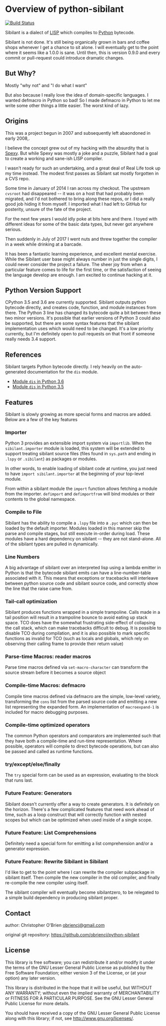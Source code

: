 # Overview of python-sibilant

[![Build Status](https://travis-ci.org/obriencj/python-sibilant.svg?branch=master)](https://travis-ci.org/obriencj/python-sibilant)

Sibilant is a dialect of [LISP] which compiles to [Python] bytecode.

Sibilant is not done. It's still being organically grown in bars and
coffee shops whenever I get a chance to sit alone. I will eventually
get to the point where it seems like a 1.0.0 is sane. Until then, this
is version 0.9.0 and every commit or pull-request could introduce
dramatic changes.

[LISP]: https://en.wikipedia.org/wiki/Lisp_(programming_language)

[Python]: http://python.org/


## But Why?

Mostly "why not" and "I do what I want"

But also because I really love the idea of domain-specific languages.
I wanted defmacro in Python so bad! So I made defmacro in Python to
let me write some other things a little easier. The worst kind of
lazy.


## Origins

This was a project begun in 2007 and subsequently left abaondoned in
early 2008,.

I believe the concept grew out of my hacking with the absurdity that
is [Spexy]. But while Spexy was mostly a joke and a puzzle, Sibilant
had a goal to create a working and sane-ish LISP compiler.

I wasn't ready for such an undertaking, and a great deal of Real Life
took up my time instead. The modest first passes as Sibilant sat
mostly forgotten in a CVS repo.

[Spexy]: https://github.com/obriencj/python-spexy
"A hackish, LISP-like preprocessor for Python"

Some time in January of 2014 I ran across my checkout. The upstream
`cvsroot` had disappeared -- it was on a host that had probably been
migrated, and I'd not bothered to bring along these repos, or I did a
really good job hiding it from myself. I imported what I had left to
GitHub for posterity, unsure of the fate of the project.

For the next few years I would idly poke at bits here and there. I
toyed with different ideas for some of the basic data types, but never
got anywhere serious.

Then suddenly in July of 2017 I went nuts and threw together the
compiler in a week while drinking at a barcade.

It has been a fantastic learning experience, and excellent mental
exercise. While the Sibilant user base might always number in just the
single digits, I could never consider the project a failure. The sheer
joy from when a particular feature comes to life for the first time,
or the satisfaction of seeing the language develop are enough. I am
excited to continue hacking at it.


## Python Version Support

CPython 3.5 and 3.6 are currently supported. Sibilant outputs python
bytecode directly, and creates code, function, and module instances
from there. The Python 3 line has changed its bytecode quite a bit
between these two minor versions. It's possible that earlier versions
of Python 3 could also be supported, but there are some syntax
features that the sibilant implementation uses which would need to be
changed. It's a low priority currently, but I'm definitely open to
pull requests on that front if someone really needs 3.4 support.


## References

Sibilant targets Python bytecode directly. I rely heavily on the
auto-generated documentation for the `dis` module.

* [Module `dis` in Python 3.6](https://docs.python.org/3.6/library/dis.html)
* [Module `dis` in Python 3.5](https://docs.python.org/3.5/library/dis.html)


## Features

Sibilant is slowly growing as more special forms and macros are
added. Below are a few of the key features


### Importer

Python 3 provides an extensible import system via `importlib`. When
the `sibilant.importer` module is loaded, this system will be extended
to support treating sibilant source files (files found in `sys.path`
and ending in `.lspy` or `.sibilant`) as packages or modules.

In other words, to enable loading of sibilant code at runtime, you
just need to have `import sibilant.importer` at the beginning of your
top-level module.

From within a sibilant module the `import` function allows fetching a
module from the importer. `defimport` and `defimportfrom` will bind
modules or their contents to the global namespace.


### Compile to File

Sibilant has the ability to compile a `.lspy` file into a `.pyc` which
can then be loaded by the default importer. Modules loaded in this
manner skip the parse and compile stages, but still execute in-order
during load. These modules have a hard dependency on sibilant -- they
are not stand-alone. All of the sibilant types are pulled in
dynamically.


### Line Numbers

A big advantage of sibilant over an interpreted lisp using a lambda
emitter in Python is that the bytecode sibilant emits can have a
line-number-table associated with it. This means that exceptions or
tracebacks will interleave between python source code and sibilant
source code, and correctly show the line that the raise came from.


### Tail-call optimization

Sibilant produces functions wrapped in a simple trampoline. Calls made
in a tail position will result in a trampoline bounce to avoid eating
up stack space. TCO does have the somewhat frustrating side-effect of
collapsing the call stack, which can make tracebacks difficult to
debug.  It is possible to disable TCO during compilation, and it is
also possible to mark specific functions as invalid for TCO (such as
locals and globals, which rely on observing their calling frame to
provide their return value)


### Parse-time Macros: reader macros

Parse time macros defined via `set-macro-character` can transform
the source stream before it becomes a source object


### Compile-time Macros: defmacro

Compile time macros defined via defmacro are the simple, low-level
variety, transforming the `cons` list from the parsed source code and
emitting a new list representing the expanded form. An implementation
of `macroexpand-1` is included for macro debugging purposes.


### Compile-time optimized operators

The common Python operators and comparators are implemented such that
they have both a compile-time and run-time representation. Where
possible, operators will compile to direct bytecode operations, but
can also be passed and called as runtime functions.


### try/except/else/finally

The `try` special form can be used as an expression, evaluating to the
block that runs last.


### Future Feature: Generators

Sibilant doesn't currently offer a way to create generators. It is
definitely on the horizon. There's a few complicated features that
need work ahead of time, such as a loop construct that will correctly
function with nested scopes but which can be optimized when used
inside of a single scope.


### Future Feature: List Comprehensions

Definitely need a special form for emitting a list comprehension
and/or a generator expression.


### Future Feature: Rewrite Sibilant in Sibilant

I'd like to get to the point where I can rewrite the compiler
subpackage in sibilant itself. Then compile the new compiler in the
old compiler, and finally re-compile the new compiler using itself.

The sibilant compiler will eventually become sibilantzero, to be
relegated to a simple build dependency in producing sibilant proper.


## Contact

author: Christopher O'Brien  <obriencj@gmail.com>

original git repository: <https://github.com/obriencj/python-sibilant>


## License

This library is free software; you can redistribute it and/or modify
it under the terms of the GNU Lesser General Public License as
published by the Free Software Foundation; either version 3 of the
License, or (at your option) any later version.

This library is distributed in the hope that it will be useful, but
WITHOUT ANY WARRANTY; without even the implied warranty of
MERCHANTABILITY or FITNESS FOR A PARTICULAR PURPOSE.  See the GNU
Lesser General Public License for more details.

You should have received a copy of the GNU Lesser General Public
License along with this library; if not, see
<http://www.gnu.org/licenses/>.
